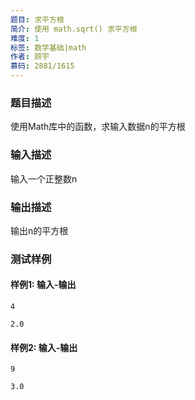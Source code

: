 ```yaml
---
题目: 求平方根
简介: 使用 math.sqrt() 求平方根
难度: 1
标签: 数学基础|math
作者: 顾宇
慕码: 2881/1615
---
```


### 题目描述

使用Math库中的函数，求输入数据n的平方根

### 输入描述

输入一个正整数n

### 输出描述

输出n的平方根

### 测试样例

#### 样例1: 输入-输出

```
4
```

```
2.0
```

#### 样例2: 输入-输出

```
9
```

```
3.0
```


